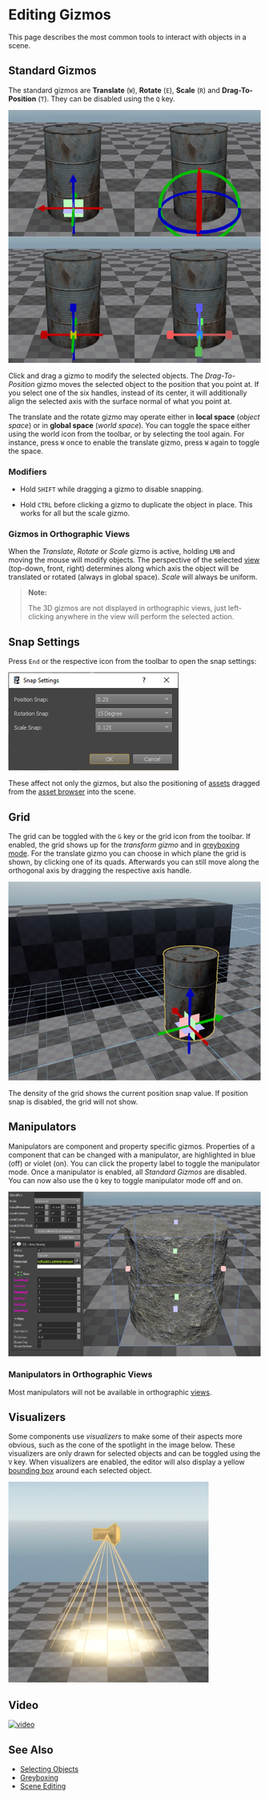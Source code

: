 # Editing Gizmos

This page describes the most common tools to interact with objects in a scene.

## Standard Gizmos

The standard gizmos are **Translate** (`W`), **Rotate** (`E`), **Scale** (`R`) and **Drag-To-Position** (`T`). They can be disabled using the `Q` key.

![Gizmos](media/gizmos.jpg)

Click and drag a gizmo to modify the selected objects. The *Drag-To-Position* gizmo moves the selected object to the position that you point at. If you select one of the six handles, instead of its center, it will additionally align the selected axis with the surface normal of what you point at.

The translate and the rotate gizmo may operate either in **local space** (*object space*) or in **global space** (*world space*). You can toggle the space either using the world icon from the toolbar, or by selecting the tool again. For instance, press `W` once to enable the translate gizmo, press `W` again to toggle the space.

### Modifiers

* Hold `SHIFT` while dragging a gizmo to disable snapping.

* Hold `CTRL` before clicking a gizmo to duplicate the object in place. This works for all but the scale gizmo.

### Gizmos in Orthographic Views

When the *Translate*, *Rotate* or *Scale* gizmo is active, holding `LMB` and moving the mouse will modify objects. The perspective of the selected [view](../editor/editor-views.md) (top-down, front, right) determines along which axis the object will be translated or rotated (always in global space). *Scale* will always be uniform.

> **Note:**
>
> The 3D gizmos are not displayed in orthographic views, just left-clicking anywhere in the view will perform the selected action.

## Snap Settings

Press `End` or the respective icon from the toolbar to open the snap settings:

![Snap Settings](media/snap-settings.png)

These affect not only the gizmos, but also the positioning of [assets](../assets/assets-overview.md) dragged from the [asset browser](../assets/asset-browser.md) into the scene.

## Grid

The grid can be toggled with the `G` key or the grid icon from the toolbar. If enabled, the grid shows up for the *transform gizmo* and in [greyboxing mode](greyboxing.md). For the translate gizmo you can choose in which plane the grid is shown, by clicking one of its quads. Afterwards you can still move along the orthogonal axis by dragging the respective axis handle.

![Grid](media/grid.jpg)

The density of the grid shows the current position snap value. If position snap is disabled, the grid will not show.

## Manipulators

Manipulators are component and property specific gizmos. Properties of a component that can be changed with a manipulator, are highlighted in blue (off) or violet (on). You can click the property label to toggle the manipulator mode. Once a manipulator is enabled, all *Standard Gizmos* are disabled. You can now also use the `Q` key to toggle manipulator mode off and on.

![Manipulator](media/manipulator.jpg)

### Manipulators in Orthographic Views

Most manipulators will not be available in orthographic [views](../editor/editor-views.md).

## Visualizers

Some components use *visualizers* to make some of their aspects more obvious, such as the cone of the spotlight in the image below. These visualizers are only drawn for selected objects and can be toggled using the `V` key. When visualizers are enabled, the editor will also display a yellow [bounding box](selection.md#selection-bounding-box) around each selected object.

![Visualizer and Shape Icon](media/visualizer-shapeicon.jpg)

## Video

[![video](https://img.youtube.com/vi/ua70HBP93co/0.jpg)](https://www.youtube.com/watch?v=ua70HBP93co)

## See Also


* [Selecting Objects](selection.md)
* [Greyboxing](greyboxing.md)
* [Scene Editing](scene-editing.md)
